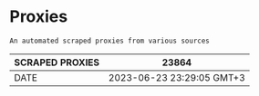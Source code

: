# Proxies
    An automated scraped proxies from various sources

| SCRAPED PROXIES | 23864            |
|-----------------|---------------------------|
| DATE            | 2023-06-23 23:29:05 GMT+3          |